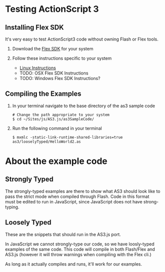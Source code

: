 Testing ActionScript 3
=======================

Installing Flex SDK
-------------------

It's very easy to test ActionScript3 code without owning Flash or Flex tools.

1.  Download the [Flex SDK](http://www.adobe.com/products/flex/) for your system

2.  Follow these instructions specific to your system

    *   [Linux Instructions](http://stevelove.org/2009/05/14/how-to-install-and-set-up-adobe-flex-sdk-on-ubuntu-linux/)
    *   TODO: OSX Flex SDK Instructions
    *   TODO: Windows Flex SDK Instructions?
    
Compiling the Examples
----------------------

1.  In your terminal navigate to the base directory of the as3 sample code

        # Change the path appropriate to your system
        $ cd ~/Sites/js/AS3.js/as3SampleCode/

2.  Run the following command in your terminal

        $ mxmlc -static-link-runtime-shared-libraries=true as3/looselyTyped/HelloWorld2.as
        
About the example code
======================

Strongly Typed
--------------

The strongly-typed examples are there to show what AS3 should look like to pass
the strict mode when compiled through Flash. Code in this format must be edited
to run in JavaScript, since JavaScript does not have strong-typing.

Loosely Typed
-------------

These are the snippets that should run in the AS3.js port.

In JavaScript we cannot strongly-type our code, so we have loosly-typed examples
of the same code. This code will compile in both Flash/Flex and AS3.js (however
it will throw warnings when compiling with the Flex cli.)

As long as it actually compiles and runs, it'll work for our examples.